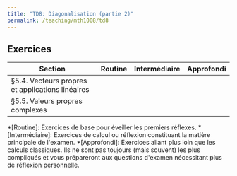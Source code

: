 ```yaml
---
title: "TD8: Diagonalisation (partie 2)"
permalink: /teaching/mth1008/td8
---
```


## Exercices

| Section                                          | Routine | Intermédiaire | Approfondi |
| ------------------------------------------------ | ------- | ------------- | ---------- |
| §5.4. Vecteurs propres et applications linéaires |         |               |            |
| §5.5. Valeurs propres complexes                  |         |               |            |


*[Routine]: Exercices de base pour éveiller les premiers réflexes.
*[Intermédiaire]: Exercices de calcul ou réflexion constituant la matière principale de l'examen.
*[Approfondi]: Exercices allant plus loin que les calculs classiques. Ils ne sont pas toujours (mais souvent) les plus compliqués et vous prépareront aux questions d'examen nécessitant plus de réflexion personnelle.